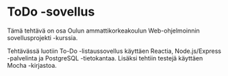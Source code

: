 # ToDo -sovellus

Tämä tehtävä on osa Oulun ammattikorkeakoulun
Web-ohjelmoinnin sovellusprojekti -kurssia.

Tehtävässä luotiin To-Do -listaussovellus käyttäen Reactia, Node.js/Express -palvelinta ja PostgreSQL -tietokantaa. Lisäksi tehtiin testejä käyttäen Mocha -kirjastoa.
